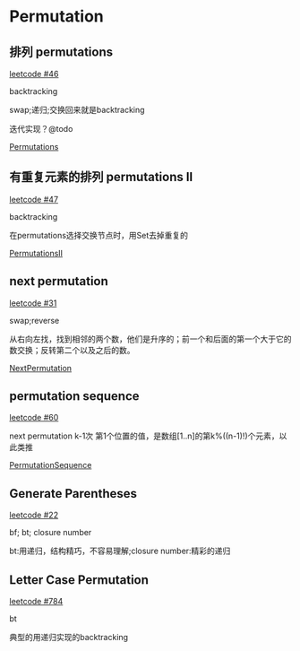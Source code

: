 # Permutation

## 排列 permutations

[leetcode #46](https://leetcode.com/problems/permutations/)

backtracking

swap;递归;交换回来就是backtracking

迭代实现？@todo

[Permutations](./java/src/main/java/permutation/Permutations.java)

## 有重复元素的排列 permutations II 

[leetcode #47](https://leetcode.com/problems/permutations-ii/)

backtracking 

在permutations选择交换节点时，用Set去掉重复的

[PermutationsII](./java/src/main/java/permutation/PermutationsII.java) 

## next permutation 

[leetcode #31](https://leetcode.com/problems/next-permutation/)

 swap;reverse 

从右向左找，找到相邻的两个数，他们是升序的；前一个和后面的第一个大于它的数交换；反转第二个以及之后的数。 

[NextPermutation](./java/src/main/java/permutation/NextPermutation.java) 

## permutation sequence 

[leetcode #60](https://leetcode.com/problems/permutation-sequence/)

next permutation k-1次 
第1个位置的值，是数组[1..n]的第k%((n-1)!)个元素，以此类推

[PermutationSequence](./java/src/main/java/permutation/PermutationSequence.java) 

## Generate Parentheses 

[leetcode #22](https://leetcode.com/problems/generate-parentheses/) 

bf; bt; closure number

bt:用递归，结构精巧，不容易理解;closure number:精彩的递归 

## Letter Case Permutation 

[leetcode #784](https://leetcode.com/problems/letter-case-permutation/) 

bt

典型的用递归实现的backtracking

